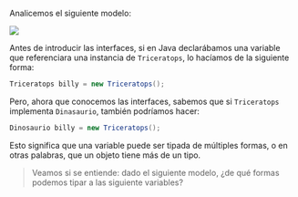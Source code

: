 Analicemos el siguiente modelo: 

![](http://www.plantuml.com/plantuml/png/bSuz3i8m30NWFQV8MCx0XCh00H2xSOsmbCJHSze1rBlp8uh4X3ezoNh-zBGqmOLOubwBEOrGY_SGusGwnC6G5Trc6-OGE95xF2heMzHSasGfpV-yVmxdqPdG4s15wSSzIJ9-shKPLhjEIR7hwKRBs6Kjb0NKhFfgb2qB3YgOgBk-uqK_0000)

Antes de introducir las interfaces, si en Java declarábamos una variable que referenciara una instancia de `Triceratops`, lo hacíamos de la siguiente forma: 

```java
Triceratops billy = new Triceratops();
```

Pero, ahora que conocemos las interfaces, sabemos que si `Triceratops` implementa `Dinasaurio`, también podríamos hacer:

```java
Dinosaurio billy = new Triceratops();
```

Esto significa que una variable puede ser tipada de múltiples formas, o en otras palabras, que un objeto tiene más de un tipo. 
> Veamos si se entiende: dado el siguiente modelo, ¿de qué formas podemos tipar a las siguiente variables?
> 


<!--
@startuml
interface Dinosaurio {
  void dormir();
}

class Tiranosaurio implements Dinosaurio {
  void dormir();
  void buscarCarronia();
}

class Velociraptor implements Dinosaurio {
  void dormir();
  void salirACazar();
}


class Triceratops implements Dinosaurio {
  void dormir();
  void comerHierva(hierva);
}
@enduml
-->
